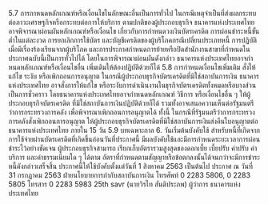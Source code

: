 5.7 การกาหนดหลักเกณฑ์หรือเงื่อนไขในลักษณะอื่นเป็นการทั่วไป
ในกรณีเหตุจําเป็นที่ส่งผลกระทบต่อภาวะเศรษฐกิจหรือกระทบต่อการให้บริการ
ตามปกติของผู้ประกอบธุรกิจ ธนาคารแห่งประเทศไทยอาจพิจารณาผ่อนผันหลักเกณฑ์หรือเงื่อนไข
เกี่ยวกับการกำหนดวงเงินบัตรเครดิต การผ่อนชำระหนี้ขั้นต่ำในแต่ละงวด การยกเลิกการใช้บัตร
และบัญชีเครดิตของผู้บริโภคกรณีเปลี่ยนประเภทหนี้ การปฏิบัติเมื่อมีเรื่องร้องเรียนจากผู้บริโภค
และการประกาศกําหนดการย้ายหรือปิดสำนักงานสาขาที่กำหนดในประกาศฉบับนี้เป็นการทั่วไปได้
โดยในการพิจารณาผ่อนผันดังกล่าว ธนาคารแห่งประเทศไทยอาจกําหนดหลักเกณฑ์หรือเงื่อนไขอื่น
เพิ่มเติมให้ต้องปฏิบัติด้วยก็ได้
5.8 การกำหนดเงื่อนไขเพิ่มเติม สั่งให้แก้ไข ระงับ หรือเพิกถอนการอนุญาต
ในกรณีผู้ประกอบธุรกิจบัตรเครดิตที่มิใช่สถาบันการเงิน ธนาคารแห่งประเทศไทย
อาจสั่งการให้แก้ไข หรือระงับการดำเนินงานในธุรกิจบัตรเครดิตทั้งหมดหรือบางส่วนเป็นการชั่วคราว
โดยธนาคารแห่งประเทศไทยอาจกำหนดหลักเกณฑ์ วิธีการ หรือเงื่อนไขอื่น ๆ ให้ผู้ประกอบธุรกิจบัตรเครดิต
ที่มิใช่สถาบันการเงินปฏิบัติด้วยก็ได้ รวมทั้งอาจเสนอความเห็นต่อรัฐมนตรีว่าการกระทรวงการคลัง
เพื่อพิจารณาเพิกถอนการอนุญาตได้
ทั้งนี้ ในกรณีที่รัฐมนตรีว่าการกระทรวงการคลังสั่งเพิกถอนการอนุญาต
ให้ผู้ประกอบธุรกิจบัตรเครดิตที่มิใช่สถาบันการเงินส่งคืนใบอนุญาตต่อธนาคารแห่งประเทศไทย
ภายใน 15 วัน
5.9 บทเฉพาะกาล
6. วันเริ่มต้นบังคับใช้
สําหรับหนี้ที่เกิดจากการใช้จ่ายผ่านบัตรเครดิตที่เกิดขึ้นก่อนวันที่ประกาศนี้
มีผลบังคับใช้และมีการกำหนดระยะเวลาการผ่อนชำระไว้อย่างชัดเจน ผู้ประกอบธุรกิจสามารถ
เรียกเก็บอัตรารวมสูงสุดของดอกเบี้ย เบี้ยปรับ ค่าปรับ ค่าบริการ และค่าธรรมเนียมใด ๆ ได้ตาม
อัตราที่กำหนดตามสัญญาหรือข้อตกลงนั้นได้จนกว่าจะมีการชำระหนี้ดังกล่าวเสร็จสิ้น
ประกาศนี้ให้ใช้บังคับตั้งแต่วันที่ 1 สิงหาคม 2563 เป็นต้นไป
ประกาศ ณ วันที่ 31 กรกฎาคม 2563
ฝ่ายนโยบายการกำกับสถาบันการเงิน
โทรศัพท์ 0 2283 5806, 0 2283 5805
โทรสาร 0 2283 5983
25th savr
(นายวิรไท สันติประภพ)
ผู้ว่าการ
ธนาคารแห่งประเทศไทย
